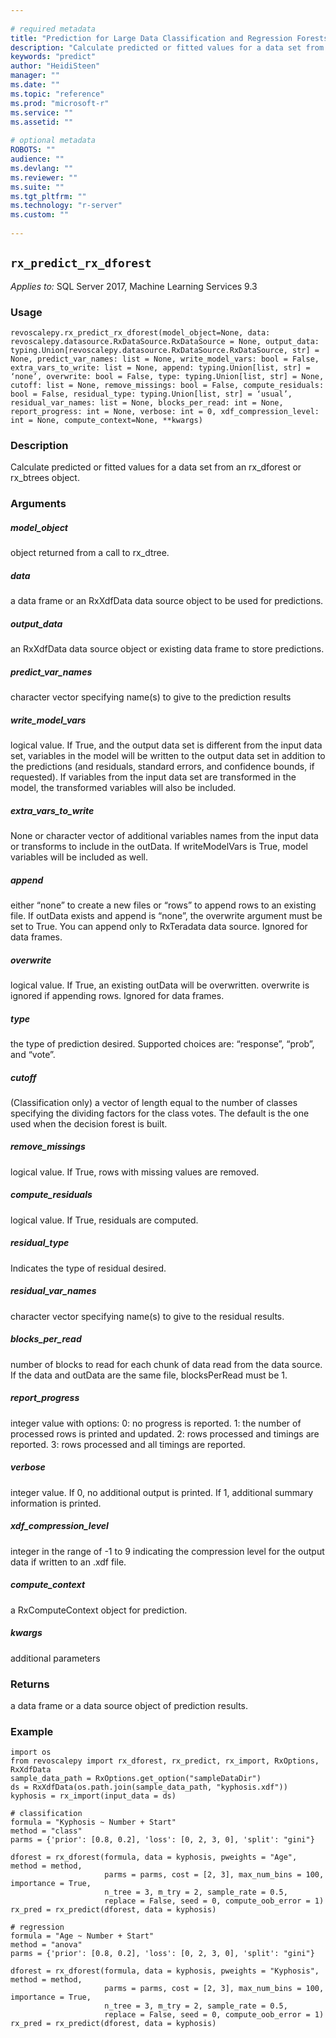 ```yaml
--- 
 
# required metadata 
title: "Prediction for Large Data Classification and Regression Forests" 
description: "Calculate predicted or fitted values for a data set from an rx_dforest or rx_btrees object." 
keywords: "predict" 
author: "HeidiSteen" 
manager: "" 
ms.date: "" 
ms.topic: "reference" 
ms.prod: "microsoft-r" 
ms.service: "" 
ms.assetid: "" 
 
# optional metadata 
ROBOTS: "" 
audience: "" 
ms.devlang: "" 
ms.reviewer: "" 
ms.suite: "" 
ms.tgt_pltfrm: "" 
ms.technology: "r-server" 
ms.custom: "" 
 
---
```


## ``rx_predict_rx_dforest``


*Applies to:* SQL Server 2017, Machine Learning Services 9.3


### Usage



```
revoscalepy.rx_predict_rx_dforest(model_object=None, data: revoscalepy.datasource.RxDataSource.RxDataSource = None, output_data: typing.Union[revoscalepy.datasource.RxDataSource.RxDataSource, str] = None, predict_var_names: list = None, write_model_vars: bool = False, extra_vars_to_write: list = None, append: typing.Union[list, str] = ‘none’, overwrite: bool = False, type: typing.Union[list, str] = None, cutoff: list = None, remove_missings: bool = False, compute_residuals: bool = False, residual_type: typing.Union[list, str] = ‘usual’, residual_var_names: list = None, blocks_per_read: int = None, report_progress: int = None, verbose: int = 0, xdf_compression_level: int = None, compute_context=None, **kwargs)
```




### Description

Calculate predicted or fitted values for a data set from an rx_dforest or rx_btrees object.


### Arguments


##### model_object

object returned from a call to rx_dtree.


##### data

a data frame or an RxXdfData data source object to be used for predictions.


##### output_data

an RxXdfData data source object or existing data frame
to store predictions.


##### predict_var_names

character vector specifying name(s) to give to the prediction results


##### write_model_vars

logical value. If True, and the output data set is
different from the input data set, variables in the model will be written
to the output data set in addition to the predictions (and residuals,
standard errors, and confidence bounds, if requested). If variables from
the input data set are transformed in the model, the transformed variables
will also be included.


##### extra_vars_to_write

None or character vector of additional variables
names from the input data or transforms to include in the outData. If
writeModelVars is True, model variables will be included as well.


##### append

either “none” to create a new files or “rows” to append rows
to an existing file. If outData exists and append is “none”, the overwrite
argument must be set to True. You can append only to RxTeradata data source.
Ignored for data frames.


##### overwrite

logical value. If True, an existing outData will be overwritten.
overwrite is ignored if appending rows. Ignored for data frames.


##### type

the type of prediction desired. Supported choices are: “response”,
“prob”, and “vote”.


##### cutoff

(Classification only) a vector of length equal to the number of
classes specifying the dividing factors for the class votes. The default is
the one used when the decision forest is built.


##### remove_missings

logical value. If True, rows with missing values are removed.


##### compute_residuals

logical value. If True, residuals are computed.


##### residual_type

Indicates the type of residual desired.


##### residual_var_names

character vector specifying name(s) to give to the residual results.


##### blocks_per_read

number of blocks to read for each chunk of data read
from the data source. If the data and outData are the same file,
blocksPerRead must be 1.


##### report_progress

integer value with options:
0: no progress is reported.
1: the number of processed rows is printed and updated.
2: rows processed and timings are reported.
3: rows processed and all timings are reported.


##### verbose

integer value. If 0, no additional output is printed. If 1,
additional summary information is printed.


##### xdf_compression_level

integer in the range of -1 to 9 indicating the
compression level for the output data if written to an .xdf file.


##### compute_context

a RxComputeContext object for prediction.


##### kwargs

additional parameters


### Returns

a data frame or a data source object of prediction results.


### Example



```
import os
from revoscalepy import rx_dforest, rx_predict, rx_import, RxOptions, RxXdfData
sample_data_path = RxOptions.get_option("sampleDataDir")
ds = RxXdfData(os.path.join(sample_data_path, "kyphosis.xdf"))
kyphosis = rx_import(input_data = ds)

# classification
formula = "Kyphosis ~ Number + Start"
method = "class"
parms = {'prior': [0.8, 0.2], 'loss': [0, 2, 3, 0], 'split': "gini"}

dforest = rx_dforest(formula, data = kyphosis, pweights = "Age", method = method,
                     parms = parms, cost = [2, 3], max_num_bins = 100, importance = True,
                     n_tree = 3, m_try = 2, sample_rate = 0.5,
                     replace = False, seed = 0, compute_oob_error = 1)
rx_pred = rx_predict(dforest, data = kyphosis)

# regression
formula = "Age ~ Number + Start"
method = "anova"
parms = {'prior': [0.8, 0.2], 'loss': [0, 2, 3, 0], 'split': "gini"}

dforest = rx_dforest(formula, data = kyphosis, pweights = "Kyphosis", method = method,
                     parms = parms, cost = [2, 3], max_num_bins = 100, importance = True,
                     n_tree = 3, m_try = 2, sample_rate = 0.5,
                     replace = False, seed = 0, compute_oob_error = 1)
rx_pred = rx_predict(dforest, data = kyphosis)
```

